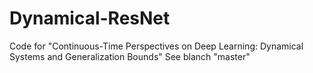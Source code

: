 # Dynamical-ResNet
Code for "Continuous-Time Perspectives on Deep Learning: Dynamical Systems and Generalization Bounds"
See blanch "master"
